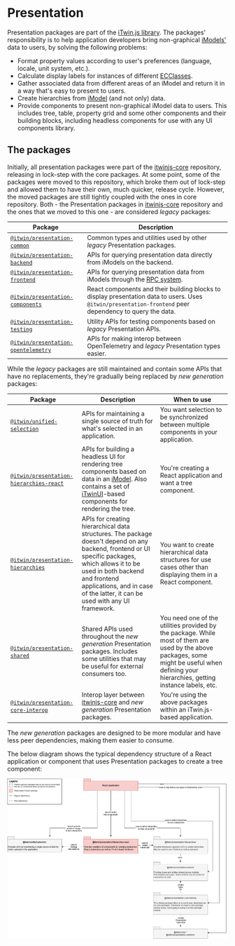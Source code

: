 # Presentation

Presentation packages are part of the [iTwin.js library](https://www.itwinjs.org/). The packages' responsibility is to help application developers bring non-graphical [iModels'](https://www.itwinjs.org/learning/imodels/) data to users, by solving the following problems:

- Format property values according to user's preferences (language, locale, unit system, etc.).
- Calculate display labels for instances of different [ECClasses](https://www.itwinjs.org/bis/ec/ec-class/).
- Gather associated data from different areas of an iModel and return it in a way that's easy to present to users.
- Create hierarchies from [iModel](https://www.itwinjs.org/learning/imodels/) (and not only) data.
- Provide components to present non-graphical iModel data to users. This includes tree, table, property grid and some other components and their building blocks, including headless components for use with any UI components library.

## The packages

Initially, all presentation packages were part of the [itwinjs-core](https://github.com/iTwin/itwinjs-core) repository, releasing in lock-step with the core packages. At some point, some of the packages were moved to this repository, which broke them out of lock-step and allowed them to have their own, much quicker, release cycle. However, the moved packages are still tightly coupled with the ones in core repository. Both - the Presentation packages in [itwinjs-core](https://github.com/iTwin/itwinjs-core) repository and the ones that we moved to this one - are considered _legacy_ packages:

| Package                                                                                                                   | Description                                                                                                                                              |
| ------------------------------------------------------------------------------------------------------------------------- | -------------------------------------------------------------------------------------------------------------------------------------------------------- |
| [`@itwin/presentation-common`](https://github.com/iTwin/itwinjs-core/tree/master/presentation/common/README.md)           | Common types and utilities used by other _legacy_ Presentation packages.                                                                                 |
| [`@itwin/presentation-backend`](https://github.com/iTwin/itwinjs-core/tree/master/presentation/backend/README.md)         | APIs for querying presentation data directly from iModels on the backend.                                                                                |
| [`@itwin/presentation-frontend`](https://github.com/iTwin/itwinjs-core/tree/master/presentation/frontend/README.md)       | APIs for querying presentation data from iModels through the [RPC system](https://www.itwinjs.org/learning/rpcinterface/).                               |
| [`@itwin/presentation-components`](https://github.com/iTwin/presentation/tree/master/packages/components/README.md)       | React components and their building blocks to display presentation data to users. Uses `@itwin/presentation-frontend` peer dependency to query the data. |
| [`@itwin/presentation-testing`](https://github.com/iTwin/presentation/tree/master/packages/testing/README.md)             | Utility APIs for testing components based on _legacy_ Presentation APIs.                                                                                 |
| [`@itwin/presentation-opentelemetry`](https://github.com/iTwin/presentation/tree/master/packages/opentelemetry/README.md) | APIs for making interop between OpenTelemetry and _legacy_ Presentation types easier.                                                                    |

While the _legacy_ packages are still maintained and contain some APIs that have no replacements, they're gradually being replaced by _new generation_ packages:

| Package                                                                                                                           | Description                                                                                                                                                                                                                                                                         | When to use                                                                                                                                                                                  |
| --------------------------------------------------------------------------------------------------------------------------------- | ----------------------------------------------------------------------------------------------------------------------------------------------------------------------------------------------------------------------------------------------------------------------------------- | -------------------------------------------------------------------------------------------------------------------------------------------------------------------------------------------- |
| [`@itwin/unified-selection`](https://github.com/iTwin/presentation/tree/master/packages/unified-selection/README.md)              | APIs for maintaining a single source of truth for what's selected in an application.                                                                                                                                                                                                | You want selection to be synchronized between multiple components in your application.                                                                                                       |
| [`@itwin/presentation-hierarchies-react`](https://github.com/iTwin/presentation/tree/master/packages/hierarchies-react/README.md) | APIs for building a headless UI for rendering tree components based on data in an [iModel](https://www.itwinjs.org/learning/imodels/). Also contains a set of [iTwinUI](https://github.com/iTwin/iTwinUI/tree/main/packages/itwinui-react)-based components for rendering the tree. | You're creating a React application and want a tree component.                                                                                                                               |
| [`@itwin/presentation-hierarchies`](https://github.com/iTwin/presentation/tree/master/packages/hierarchies/README.md)             | APIs for creating hierarchical data structures. The package doesn't depend on any backend, frontend or UI specific packages, which allows it to be used in both backend and frontend applications, and in case of the latter, it can be used with any UI framework.                 | You want to create hierarchical data structures for use cases other than displaying them in a React component.                                                                               |
| [`@itwin/presentation-shared`](https://github.com/iTwin/presentation/tree/master/packages/shared/README.md)                       | Shared APIs used throughout the _new generation_ Presentation packages. Includes some utilities that may be useful for external consumers too.                                                                                                                                      | You need one of the utilities provided by the package. While most of them are used by the above packages, some might be useful when defining your hierarchies, getting instance labels, etc. |
| [`@itwin/presentation-core-interop`](https://github.com/iTwin/presentation/tree/master/packages/core-interop/README.md)           | Interop layer between [itwinjs-core](https://github.com/iTwin/itwinjs-core) and _new generation_ Presentation packages.                                                                                                                                                             | You're using the above packages within an iTwin.js-based application.                                                                                                                        |

The _new generation_ packages are designed to be more modular and have less peer dependencies, making them easier to consume.

The below diagram shows the typical dependency structure of a React application or component that uses Presentation packages to create a tree component:

![Presentation packages dependency diagram](./media/presentation-packages.png)
